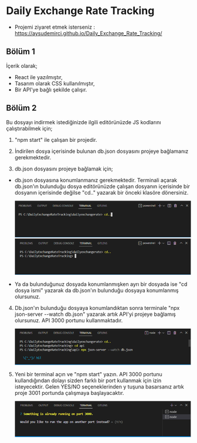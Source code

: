 # Daily Exchange Rate Tracking

- Projemi ziyaret etmek isterseniz : https://aysudemirci.github.io/Daily_Exchange_Rate_Tracking/

## Bölüm 1

İçerik olarak;

- React ile yazılmıştır,
- Tasarım olarak CSS kullanılmıştır,
- Bir API'ye bağlı şekilde çalışır.



## Bölüm 2

Bu dosyayı indirmek istediğinizde ilgili editörünüzde JS kodlarını çalıştırabilmek için;

1. "npm start" ile çalışan bir projedir.

2. İndirilen dosya içerisinde bulunan db.json dosyasını projeye bağlamanız gerekmektedir.

3. db.json dosyasını projeye bağlamak için;

- db.json dosyasına konumlanmanız gerekmektedir. Terminali açarak db.json'ın bulunduğu dosya editörünüzde çalışan dosyanın içerisinde bir dosyanın içerisinde değilse "cd.." yazarak bir önceki klasöre dönersiniz.

  ![alt text](/public/images/Ekran%20g%C3%B6r%C3%BCnt%C3%BCs%C3%BC%202023-01-12%20171702.png)
   ![alt text](/public/images/Ekran%20g%C3%B6r%C3%BCnt%C3%BCs%C3%BC%202023-01-12%20171722.png)

- Ya da bulunduğunuz dosyada konumlanmışken ayrı bir dosyada ise "cd dosya ismi"  yazarak da db.json'ın bulunduğu dosyaya konumlanmış olursunuz.

4. Db.json'ın bulunduğu dosyaya konumlandıktan sonra terminale "npx json-server --watch db.json" yazarak artık API'yi projeye bağlamış olursunuz. API 3000 portunu kullanmaktadır.

    ![alt text](/public/images/Ekran%20g%C3%B6r%C3%BCnt%C3%BCs%C3%BC%202023-01-12%20171832.png)
   
5. Yeni bir terminal açın ve "npm start" yazın. API 3000 portunu kullandığından dolayı sizden farklı bir port kullanmak için izin isteyecektir. Gelen YES/NO seçeneklerinden y tuşuna basarsanız artık proje 3001 portunda çalışmaya başlayacaktır.
   
    ![alt text](/public/images/Ekran%20g%C3%B6r%C3%BCnt%C3%BCs%C3%BC%202023-01-12%20171911.png)
 
  
